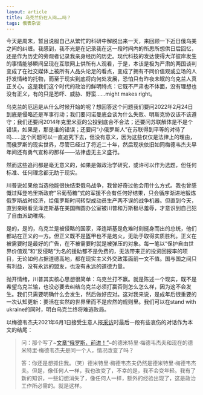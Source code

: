 ```yaml
---
layout: article
title: 乌克兰仍在人间……吗？
tags: 俄表杂谈
---
```

今天是周末，暂且说服自己从繁忙的科研中解脱出来一天，来回顾一下近日俄乌美之间的纠缠。我感到，我不光是在记录我在这一段时间内的所思所想供日后回忆，还是作为历史的旁观者记录我亲身经历的历史。现代科技的发达使得大洋彼岸发生的事情能够瞬间呈现在互联网上供所有人观看，于是，本该是极为严肃的两国谈判变成了在社交媒体上被所有人品头论足的看点，变成了拥有不同价值观或立场的人抒发情绪的托物，而至于现实到底将向何处发展，恐怕只有昨夜未眠的乌克兰人真正关心。这是我们这个时代的政治的鲜明特点：它既不严肃也不体面，没有理想也没有正义，有的只是恐吓、威胁、野蛮……might makes right。

乌克兰的厄运是从什么时候开始的呢？想回答这个问题我们要问2022年2月24日到底是侵略还是军事行动；我们要问诺曼底会谈为什么失败、明斯克协议该不该遵守；我们还要问2014年克里米亚的公投到底合不合法；还要问苏联解体是不是个错误，如果是，那是谁的错误；还要问“小俄罗斯人”在苏联得到平等的对待了吗……这个问题可以一直追究下去，但没有意义，因为这些仅仅是法律上的理由，而俄罗斯的现实世界，尽管已经过了将近二十年，然后现状依旧如同梅德韦杰夫早年间还有勇气宣称的那样——法律虚无主义盛行。

然而这些追问都是毫无意义的，如果是做政治学研究，或许可以作为选题，但任何标准、任何理念都无助于现实。

川普说如果他当选他能很快结束俄乌战争，我曾好奇过他会用什么方式。我也曾感慨过拜登哈里斯政府“吊葡萄糖”式的军援不会有任何好结果，只会循序渐进地锻炼俄罗斯战时经济，给俄罗斯时间转型成动员生产两不误的战争机器。但直到今天，直到亲眼看见泽连斯基在美国椭圆办公室被川普和万斯极尽羞辱，才意识到自己犯了自由派幼稚病。

是的，是的，乌克兰是被侵略的国家，泽连斯基是危难时刻挺身而出的总统，他们都站在正义的一方。但正义既不是盔甲也不是炮火，无助于取得实质胜利。正义在被需要时是最好的广告，在不被需要时就是被弹压的对象。每一笔以“保护自由世界价值观”和“反侵略”为名的援助都不是免费的，无法带来正的投资回报率的项目，无论如何占据道德高地，都在现实主义外交政策面前一文不值。国与国之间只有利益，没有永远的盟友，也没有永远的道德力量。

抛开情绪，川普其实核心思想很简单：乌克兰打不赢。就是陈述一个现实，既不是希望乌克兰输，也没必要去纠结乌克兰必须打赢否则怎么怎么样，因为这不会发生。我们只需要明确什么会发生，然后做好应对。这对我来说，是成年后很重要的一次认知更新：要活在实然的世界里而不是应然的规则里。我们可以在stand with ukraine的同时，明白乌克兰终将难逃败局。

以梅德韦杰夫2021年6月1日接受生意人报[采访](https://www.kommersant.ru/doc/4837620)时最后一段有些哀伤的对话作为本文的结尾：

> 问：那个写了~[文章“俄罗斯，前进！”](http://kremlin.ru/events/president/news/5413)~的德米特里·梅德韦杰夫和现在的德米特里·梅德韦杰夫是同一个人，情况改变了吗？
> 
> 答：你还是想抓住我。（笑）德米特里·梅德韦杰夫仍然是德米特里·梅德韦杰夫。但是，像任何人一样，我也改变了，不幸的是，我不会变年轻。我有了新的知识，一些幻想消失了，像任何人一样，额外的经验出现了，这是政治工作所必需的。就是这样。
